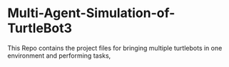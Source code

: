# Multi-Agent-Simulation-of-TurtleBot3
This Repo contains the project files for bringing multiple turtlebots in one environment and performing tasks,
